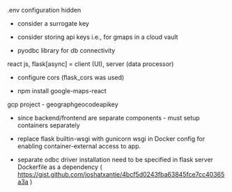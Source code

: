 .env configuration hidden

- consider a surrogate key

- consider storing api keys i.e., for gmaps in a cloud vault

- pyodbc library for db connectivity

react js, flask[async] = client (UI), server (data processor)

- configure cors (flask_cors was used)

- npm install google-maps-react 

gcp project - geographgeocodeapikey

- since backend/frontend are separate components - must setup containers separately

- replace flask builtin-wsgi with gunicorn wsgi in Docker config for enabling container-external access to app.

- separate odbc driver installation need to be specified in flask server Dockerfile as a dependency
( https://gist.github.com/joshatxantie/4bcf5d0243fba63845fce7cc40365a3a )

